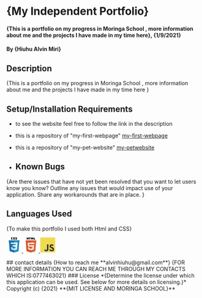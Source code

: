 # {My Independent Portfolio}
#### {This is a portfolio on my progress in Moringa School , more information about me and the projects I have made in my time here}, {1/9/2021}
#### By **{Hiuhu Alvin Miri}**
## Description
{This is a portfolio on my progress in Moringa School , more information about me and the projects I have made in my time here }
## Setup/Installation Requirements
* to see the website feel free to follow the link in the description

* this is a repository of "my-first-webpage" [my-first-webpage](https://github.com/mirialvin/my-first-webpage-.git)

* this is a repository of "my-pet-website" [my-petwebsite](https://github.com/mirialvin/pet-website.git)

* ## Known Bugs
{Are there issues that have not yet been resolved that you want to let users know you know? Outline any issues that would impact use of your application. Share any workarounds that are in place. }

## Languages Used
{To make this portfolio I used both Html and CSS}
<p align="left"> <a href="https://www.w3schools.com/css/" target="_blank"> <img src="https://raw.githubusercontent.com/devicons/devicon/master/icons/css3/css3-original-wordmark.svg" alt="css3" width="40" height="40"/> </a> <a href="https://www.w3.org/html/" target="_blank"> <img src="https://raw.githubusercontent.com/devicons/devicon/master/icons/html5/html5-original-wordmark.svg" alt="html5" width="40" height="40"/> </a> <a href="https://developer.mozilla.org/en-US/docs/Web/JavaScript" target="_blank"> <img src="https://raw.githubusercontent.com/devicons/devicon/master/icons/javascript/javascript-original.svg" alt="javascript" width="40" height="40"/> </a> </p>
##  contact details
{How to reach me **alvinhiuhu@gmail.com**}
{FOR MORE INFORMATION YOU CAN REACH ME THROUGH MY CONTACTS WHICH IS:0777463021}
### License
*{Determine the license under which this application can be used.  See below for more details on licensing.}*
Copyright (c) {2021} **{MIT LICENSE AND MORINGA SCHOOL}**
  
